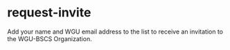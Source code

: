 # request-invite
Add your name and WGU email address to the list to receive an invitation to the WGU-BSCS Organization.
